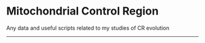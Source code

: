 # Mitochondrial Control Region
Any data and useful scripts related to my studies of CR evolution

---


